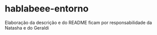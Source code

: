 # hablabeee-entorno
Elaboração da descrição e do README ficam por responsabilidade da Natasha e do Geraldi
